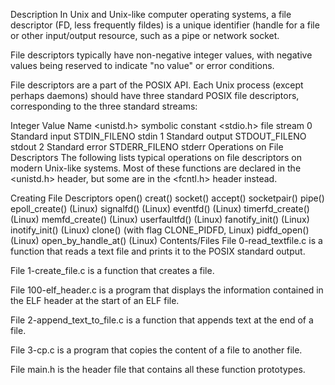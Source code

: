 Description
In Unix and Unix-like computer operating systems, a file descriptor (FD, less frequently fildes) is a unique identifier (handle for a file or other input/output resource, such as a pipe or network socket.

File descriptors typically have non-negative integer values, with negative values being reserved to indicate "no value" or error conditions.

File descriptors are a part of the POSIX API. Each Unix process (except perhaps daemons) should have three standard POSIX file descriptors, corresponding to the three standard streams:

Integer Value	Name	<unistd.h> symbolic constant	<stdio.h> file stream
0	Standard input	STDIN_FILENO	stdin
1	Standard output	STDOUT_FILENO	stdout
2	Standard error	STDERR_FILENO	stderr
Operations on File Descriptors
The following lists typical operations on file descriptors on modern Unix-like systems. Most of these functions are declared in the <unistd.h> header, but some are in the <fcntl.h> header instead.

Creating File Descriptors
open()
creat()
socket()
accept()
socketpair()
pipe()
epoll_create() (Linux)
signalfd() (Linux)
eventfd() (Linux)
timerfd_create() (Linux)
memfd_create() (Linux)
userfaultfd() (Linux)
fanotify_init() (Linux)
inotify_init() (Linux)
clone() (with flag CLONE_PIDFD, Linux)
pidfd_open() (Linux)
open_by_handle_at() (Linux)
Contents/Files
File 0-read_textfile.c is a function that reads a text file and prints it to the POSIX standard output.

File 1-create_file.c is a function that creates a file.

File 100-elf_header.c is a program that displays the information contained in the ELF header at the start of an ELF file.

File 2-append_text_to_file.c is a function that appends text at the end of a file.

File 3-cp.c is a program that copies the content of a file to another file.

File main.h is the header file that contains all these function prototypes.
